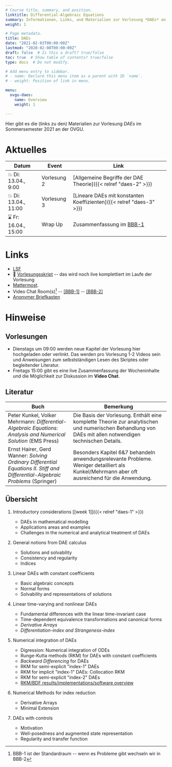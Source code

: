 ```yaml
---
# Course title, summary, and position.
linktitle: Differential-Algebraic Equations
summary: Informationen, Links, und Materialien zur Vorlesung *DAEs* an der OVGU im Sommersemester 2021
weight: 1

# Page metadata.
title: DAEs
date: "2021-02-03T00:00:00Z"
lastmod: "2020-02-08T00:00:00Z"
draft: false  # Is this a draft? true/false
toc: true  # Show table of contents? true/false
type: docs  # Do not modify.

# Add menu entry to sidebar.
# - name: Declare this menu item as a parent with ID `name`.
# - weight: Position of link in menu.

menu:
  ovgu-daes:
    name: Overview
    weight: 1

---
```


Hier gibt es die (links zu den) Materialien zur Vorlesung *DAEs* im Sommersemester 2021 an der OVGU.

# Aktuelles

| Datum | Event | Link |
| ------- | ---------- | ---- |
| :boom: Di: 13.04., 9:00 | Vorlesung 2 | [Allgemeine Begriffe der DAE Theorie]({{< relref "daes-2" >}}) |
| :boom: Di: 13.04., 11:00 | Vorlesung 3 | [Lineare DAEs mit konstanten Koeffizienten]({{< relref "daes-3" >}}) |
| :hourglass: Fr: 16.04., 15:00 | Wrap Up | Zusammenfassung im [BBB-1](https://bigblue.math.uni-magdeburg.de/b/jan-heq-7qj) |

<!--
{{% callout note %}}
Bez&uuml;glich **Sprechstunde**. In den Sessions -- und
nat&uuml;rlich auch vorher und nachher im Chat -- d&uuml;rfen gerne auch
allgemeine Fragen gestellt werden. Wer noch gerne eine pers&ouml;nlichere
Sprechstunde m&ouml;chte schreibt mir bitte. Dann kann ich nach Bedarf noch eine
aufsetzen.
{{% /callout %}}

{{% callout warning %}}
If needed and if everyone is OK with that, I can hold the lecture in English.
{{% /callout %}}
-->

# Links

 * [LSF](https://lsf.ovgu.de/qislsf/rds?state=verpublish&status=init&vmfile=no&publishid=174973&moduleCall=webInfo&publishConfFile=webInfo&publishSubDir=veranstaltung)
 * :blue_book: [Vorlesungsskript](https://www.janheiland.de/script-daes/index.html) -- das wird noch live komplettiert im Laufe der Vorlesung
 * [Mattermost](https://matter.math.uni-magdeburg.de/daes).
 * Video Chat Room(s)[^1] -- [[BBB-1]](https://bigblue.math.uni-magdeburg.de/b/jan-heq-7qj) -- [[BBB-2]](https://bbba.mpi-magdeburg.mpg.de/b/jan-pyw-fhc)
 * [Anonymer Briefkasten](https://www2.math.uni-magdeburg.de/owncloud/index.php/s/w8j8Xaxo2dfzMIZ)

# Hinweise

## Vorlesungen

 * Dienstags um 09:00 werden neue Kapitel der Vorlesung hier
   hochgeladen oder verlinkt. Das werden pro Vorlesung 1-2 Videos sein und Anweisungen zum selbstst&auml;ndigen Lesen des Skriptes oder begleitender Literatur.
 * Freitags 15:00 gibt es eine live Zusammenfassung der Wocheninhalte
   und die M&ouml;glichkeit zur Diskussion im **Video Chat**.

## Literatur

| Buch | Bemerkung |
|------| ----------|
| Peter Kunkel, Volker Mehrmann: *Differential-Algebraic Equations: Analysis and Numerical Solution* (EMS Press) | Die Basis der Vorlesung. Enth&auml;lt eine komplette Theorie zur analytischen und numerischen Behandlung von DAEs mit allen notwendigen technischen Details. |
| Ernst Hairer, Gerd Wanner: *Solving Ordinary Differential Equations II. Stiff and Differential-Algebraic Problems* (Springer) | Besonders Kapitel 6&7 behandeln anwendungsrelevante Probleme. Weniger detailliert als Kunkel/Mehrmann aber oft ausreichend f&uuml;r die Anwendung. |

## &Uuml;bersicht

1.  Introductory considerations [[week 1]]({{< relref "daes-1" >}})
    -   DAEs in mathematical modelling
    -   Applications areas and examples
    -   Challenges in the numerical and analytical treatment of DAEs

1.  General notions from DAE calculus
    -   Solutions and solvability
    -   Consistency and regularity
    -   Indices

1.  Linear DAEs with constant coefficients
    -   Basic algebraic concepts
    -   Normal forms
    -   Solvability and representations of solutions

1.  Linear time-varying and nonlinear DAEs
    -   Fundamental differences with the linear time-invariant case
    -   Time-dependent equivalence transformations and canonical forms
    -   *Derivative Arrays*
    -   *Differentiation-index and Strangeness-index*

1.  Numerical integration of DAEs
    -   Digression: Numerical integration of ODEs
    -   Runge-Kutta methods (RKM) for DAEs with constant coefficients
    -   *Backward Differencing* for DAEs
    -   RKM for semi-explicit "index-1" DAEs
    -   RKM for implicit "index-1" DAEs: Collocation RKM
    -   RKM for semi-explicit "index-2" DAEs
    -   [RKM/BDF results/implementations/software overview](https://www.janheiland.de/script-daes/numerical-analysis-and-software-overview.html)

1.  Numerical Methods for index reduction
    -   Derivative Arrays
    -   Minimal Extension

1.  DAEs with controls
    -   Motivation
    -   Well-posedness and augmented state representation
    -   Regularity and transfer function


[^1]: BBB-1 ist der Standardraum -- wenn es Probleme gibt wechseln wir in BBB-2
